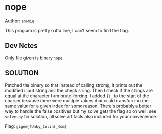 # nope

Author: `anomie`

This program is pretty outta line, I can't seem to find the flag.

## Dev Notes

Only file given is binary `nope`.

## SOLUTION
Patched the binary so that instead of calling strcmp, it prints out the modified input string and the check string. Then I check if the strings are equal at the character I am brute-forcing. I added `{}_` to the start of the charset because there were multiple values that could transform to the same value for a given index for some reason. There's probably a better way to handle the false positives but my solve gets the flag so oh well. see `solve.py` for solution, all solve artifacts also included for your convenience.

Flag: `gigem{fUnky_1nlin3_4sm}`
